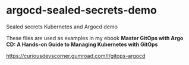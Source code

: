 # argocd-sealed-secrets-demo
Sealed secrets Kubernetes and Argocd demo

These files are used as examples in my ebook **Master GitOps with Argo CD: A Hands-on Guide to Managing Kubernetes with GitOps**

https://curiousdevscorner.gumroad.com/l/gitops-argocd

